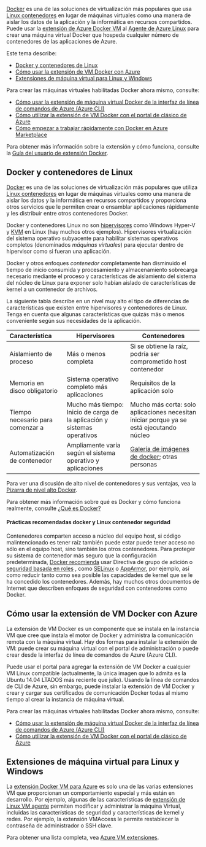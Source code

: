 

[Docker](https://www.docker.com/) es una de las soluciones de virtualización más populares que usa [Linux contenedores](http://en.wikipedia.org/wiki/LXC) en lugar de máquinas virtuales como una manera de aislar los datos de la aplicación y la informática en recursos compartidos. Puede usar la [extensión de Azure Docker VM](https://github.com/Azure/azure-docker-extension/blob/master/README.md) al [Agente de Azure Linux](../articles/virtual-machines/virtual-machines-linux-agent-user-guide.md) para crear una máquina virtual Docker que hospeda cualquier número de contenedores de las aplicaciones de Azure.

Este tema describe:

+ [Docker y contenedores de Linux]
+ [Cómo usar la extensión de VM Docker con Azure]
+ [Extensiones de máquina virtual para Linux y Windows]

Para crear las máquinas virtuales habilitadas Docker ahora mismo, consulte:

+ [Cómo usar la extensión de máquina virtual Docker de la interfaz de línea de comandos de Azure (Azure CLI)]
+ [Cómo utilizar la extensión de VM Docker con el portal de clásico de Azure]
+ [Cómo empezar a trabajar rápidamente con Docker en Azure Marketplace]

Para obtener más información sobre la extensión y cómo funciona, consulte la [Guía del usuario de extensión Docker](https://github.com/Azure/azure-docker-extension/blob/master/README.md).

## <a name="docker-and-linux-containers"></a>Docker y contenedores de Linux
[Docker](https://www.docker.com/) es una de las soluciones de virtualización más populares que utiliza [Linux contenedores](http://en.wikipedia.org/wiki/LXC) en lugar de máquinas virtuales como una manera de aislar los datos y la informática en recursos compartidos y proporciona otros servicios que le permiten crear o ensamblar aplicaciones rápidamente y les distribuir entre otros contenedores Docker.

Docker y contenedores Linux no son [hipervisores](http://en.wikipedia.org/wiki/Hypervisor) como Windows Hyper-V y [KVM](http://www.linux-kvm.org/page/Main_Page) en Linux (hay muchos otros ejemplos). Hipervisores virtualización del sistema operativo subyacente para habilitar sistemas operativos completos (denominados *máquinas virtuales*) para ejecutar dentro de hipervisor como si fueran una aplicación.

Docker y otros enfoques *contenedor* completamente han disminuido el tiempo de inicio consumida y procesamiento y almacenamiento sobrecarga necesario mediante el proceso y características de aislamiento del sistema del núcleo de Linux para exponer solo habían aislado de características de kernel a un contenedor de archivos.

La siguiente tabla describe en un nivel muy alto el tipo de diferencias de características que existen entre hipervisores y contenedores de Linux. Tenga en cuenta que algunas características que quizás más o menos conveniente según sus necesidades de la aplicación.

|   Característica      | Hipervisores | Contenedores  |
| :------------- |-------------| ----------- |
| Aislamiento de proceso | Más o menos completa | Si se obtiene la raíz, podría ser comprometido host contenedor |
| Memoria en disco obligatorio | Sistema operativo completo más aplicaciones | Requisitos de la aplicación solo |
| Tiempo necesario para comenzar a | Mucho más tiempo: Inicio de carga de la aplicación y sistemas operativos | Mucho más corta: solo aplicaciones necesitan iniciar porque ya se está ejecutando núcleo  |
| Automatización de contenedor | Ampliamente varía según el sistema operativo y aplicaciones | [Galería de imágenes de docker](https://registry.hub.docker.com/); otras personas

Para ver una discusión de alto nivel de contenedores y sus ventajas, vea la [Pizarra de nivel alto Docker](http://channel9.msdn.com/Blogs/Regular-IT-Guy/Docker-High-Level-Whiteboard).

Para obtener más información sobre qué es Docker y cómo funciona realmente, consulte [¿Qué es Docker?](https://www.docker.com/whatisdocker/)

#### <a name="docker-and-linux-container-security-best-practices"></a>Prácticas recomendadas docker y Linux contenedor seguridad

Contenedores comparten acceso a núcleo del equipo host, si código malintencionado es tener raíz también puede estar puede tener acceso no sólo en el equipo host, sino también los otros contenedores. Para proteger su sistema de contenedor más seguro que la configuración predeterminada, [Docker recomienda](https://docs.docker.com/articles/security/) usar Directiva de grupo de adición o [seguridad basada en roles](http://en.wikipedia.org/wiki/Role-based_access_control) , como [SELinux](http://selinuxproject.org/page/Main_Page) o [AppArmor](http://wiki.apparmor.net/index.php/Main_Page), por ejemplo, así como reducir tanto como sea posible las capacidades de kernel que se le ha concedido los contenedores. Además, hay muchos otros documentos de Internet que describen enfoques de seguridad con contenedores como Docker.

## <a name="how-to-use-the-docker-vm-extension-with-azure"></a>Cómo usar la extensión de VM Docker con Azure

La extensión de VM Docker es un componente que se instala en la instancia VM que cree que instala el motor de Docker y administra la comunicación remota con la máquina virtual. Hay dos formas para instalar la extensión de VM: puede crear su máquina virtual con el portal de administración o puede crear desde la interfaz de línea de comandos de Azure (Azure CLI).

Puede usar el portal para agregar la extensión de VM Docker a cualquier VM Linux compatible (actualmente, la única imagen que lo admita es la Ubuntu 14.04 LTADOS más reciente que julio). Usando la línea de comandos de CLI de Azure, sin embargo, puede instalar la extensión de VM Docker y crear y cargar sus certificados de comunicación Docker todas al mismo tiempo al crear la instancia de máquina virtual.

Para crear las máquinas virtuales habilitadas Docker ahora mismo, consulte:

+ [Cómo usar la extensión de máquina virtual Docker de la interfaz de línea de comandos de Azure (Azure CLI)]
+ [Cómo utilizar la extensión de VM Docker con el portal de clásico de Azure]

## <a name="virtual-machine-extensions-for-linux-and-windows"></a>Extensiones de máquina virtual para Linux y Windows
La [extensión Docker VM para Azure](https://github.com/Azure/azure-docker-extension/blob/master/README.md) es solo una de las varias extensiones VM que proporcionan un comportamiento especial y más están en desarrollo. Por ejemplo, algunas de las características de [extensión de Linux VM agente](../articles/virtual-machines/virtual-machines-linux-agent-user-guide.md) permiten modificar y administrar la máquina Virtual, incluidas las características de seguridad y características de kernel y redes. Por ejemplo, la extensión VMAccess le permite restablecer la contraseña de administrador o SSH clave.

Para obtener una lista completa, vea [Azure VM extensiones](../articles/virtual-machines/virtual-machines-windows-extensions-features.md).

<!--Anchors-->
[Cómo usar la extensión de máquina virtual Docker de la interfaz de línea de comandos de Azure (Azure CLI)]: http://azure.microsoft.com/documentation/articles/virtual-machines-docker-with-xplat-cli/
[Cómo utilizar la extensión de VM Docker con el portal de clásico de Azure]: http://azure.microsoft.com/documentation/articles/virtual-machines-docker-with-portal/
[Cómo empezar a trabajar rápidamente con Docker en Azure Marketplace]: http://azure.microsoft.com/documentation/articles/virtual-machines-docker-ubuntu-quickstart/
[Docker y contenedores de Linux]: #Docker-and-Linux-Containers
[Cómo usar la extensión de VM Docker con Azure]: #How-to-use-the-Docker-VM-Extension-with-Azure
[Extensiones de máquina virtual para Linux y Windows]: #Virtual-Machine-Extensions-For-Linux-and-Windows
